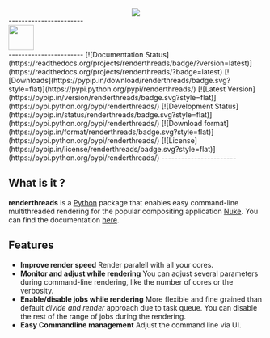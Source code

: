 

<div align="center">
	<a href="http://renderthreads.readthedocs.org/" target="_blank"><img src="http://www.kiiia.com/renderthreads/images/renderthreads_github_header.png"></a>
</div>
-----------------------
<div align="left">
	<a href="http://renderthreads.readthedocs.org/" target="_blank"><img width="50" height="50" src="http://www.kiiia.com/helga/images/github_readme_header.jpg"></a>
</div>
-----------------------
[![Documentation Status](https://readthedocs.org/projects/renderthreads/badge/?version=latest)](https://readthedocs.org/projects/renderthreads/?badge=latest)
[![Downloads](https://pypip.in/download/renderthreads/badge.svg?style=flat)](https://pypi.python.org/pypi/renderthreads/)
[![Latest Version](https://pypip.in/version/renderthreads/badge.svg?style=flat)](https://pypi.python.org/pypi/renderthreads/)
[![Development Status](https://pypip.in/status/renderthreads/badge.svg?style=flat)](https://pypi.python.org/pypi/renderthreads/)
[![Download format](https://pypip.in/format/renderthreads/badge.svg?style=flat)](https://pypi.python.org/pypi/renderthreads/)
[![License](https://pypip.in/license/renderthreads/badge.svg?style=flat)](https://pypi.python.org/pypi/renderthreads/)
-----------------------


What is it ?
-----------------------
**renderthreads** is a [Python](https://www.python.org/) package that enables easy command-line multithreaded rendering for the popular compositing application [Nuke](http://www.thefoundry.co.uk/products/nuke/). You can find the documentation [here](http://renderthreads.readthedocs.org/).


Features
-----------------------
* **Improve render speed**
	Render paralell with all your cores.
* **Monitor and adjust while rendering**
	You can adjust several parameters during command-line rendering, like the number of cores or the verbosity.
* **Enable/disable jobs while rendering**
	More flexible and fine grained than default *divide and render* approach due to task queue. You can disable the rest of the range of jobs during the rendering.
* **Easy Commandline management**
	Adjust the command line via UI.
